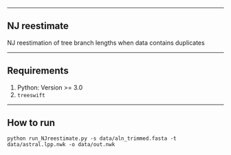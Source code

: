------------------------------------
NJ reestimate
------------------------------------
NJ reestimation of tree branch lengths when data contains duplicates


------------------------------------
Requirements
------------------------------------
1. Python: Version >= 3.0
2. `treeswift`


------------------------------------
How to run
------------------------------------

`python run_NJreestimate.py -s data/aln_trimmed.fasta -t data/astral.lpp.nwk -o data/out.nwk`
